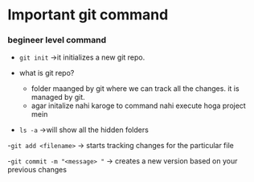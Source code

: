 # Important git command

### begineer level command

- `git init` ->it initializes a new git repo.
- what is git repo?

  - folder maanged by git where we can track all the changes. it is managed by git.
  - agar initalize nahi karoge to command nahi execute hoga project mein

- `ls -a` ->will show all the hidden folders

-`git add <filename>` -> starts tracking changes for the particular file

-`git commit -m "<message> "` -> creates a new version based on your previous changes
